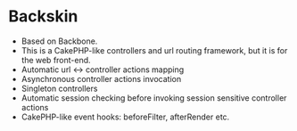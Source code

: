 Backskin
========

* Based on Backbone.
* This is a CakePHP-like controllers and url routing framework, but it is for the web front-end.
* Automatic url <-> controller actions mapping
* Asynchronous controller actions invocation
* Singleton controllers
* Automatic session checking before invoking session sensitive controller actions
* CakePHP-like event hooks: beforeFilter, afterRender etc.